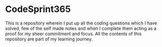  # CodeSprint365
This is a repository wherein I put up all the coding questions which I have solved, few of the self made notes and when I complete them acting as a proof for my sheer commitment and focus.
All the contents of this repository are part of my learning journey.




